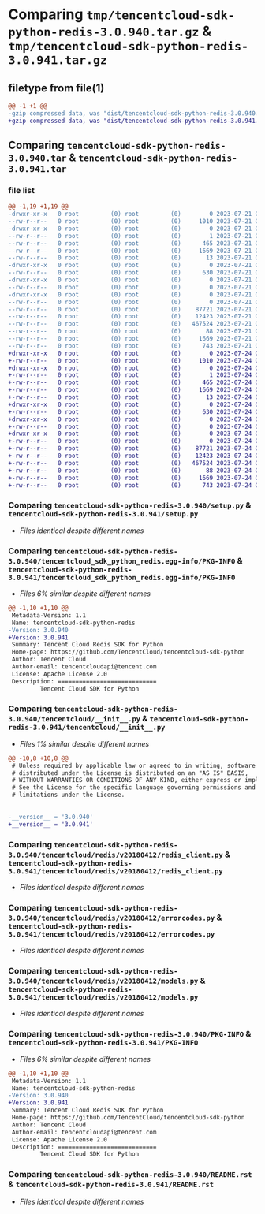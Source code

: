 # Comparing `tmp/tencentcloud-sdk-python-redis-3.0.940.tar.gz` & `tmp/tencentcloud-sdk-python-redis-3.0.941.tar.gz`

## filetype from file(1)

```diff
@@ -1 +1 @@
-gzip compressed data, was "dist/tencentcloud-sdk-python-redis-3.0.940.tar", last modified: Fri Jul 21 00:47:50 2023, max compression
+gzip compressed data, was "dist/tencentcloud-sdk-python-redis-3.0.941.tar", last modified: Mon Jul 24 00:42:03 2023, max compression
```

## Comparing `tencentcloud-sdk-python-redis-3.0.940.tar` & `tencentcloud-sdk-python-redis-3.0.941.tar`

### file list

```diff
@@ -1,19 +1,19 @@
-drwxr-xr-x   0 root         (0) root         (0)        0 2023-07-21 00:47:50.000000 tencentcloud-sdk-python-redis-3.0.940/
--rw-r--r--   0 root         (0) root         (0)     1010 2023-07-21 00:47:50.000000 tencentcloud-sdk-python-redis-3.0.940/setup.py
-drwxr-xr-x   0 root         (0) root         (0)        0 2023-07-21 00:47:50.000000 tencentcloud-sdk-python-redis-3.0.940/tencentcloud_sdk_python_redis.egg-info/
--rw-r--r--   0 root         (0) root         (0)        1 2023-07-21 00:47:50.000000 tencentcloud-sdk-python-redis-3.0.940/tencentcloud_sdk_python_redis.egg-info/dependency_links.txt
--rw-r--r--   0 root         (0) root         (0)      465 2023-07-21 00:47:50.000000 tencentcloud-sdk-python-redis-3.0.940/tencentcloud_sdk_python_redis.egg-info/SOURCES.txt
--rw-r--r--   0 root         (0) root         (0)     1669 2023-07-21 00:47:50.000000 tencentcloud-sdk-python-redis-3.0.940/tencentcloud_sdk_python_redis.egg-info/PKG-INFO
--rw-r--r--   0 root         (0) root         (0)       13 2023-07-21 00:47:50.000000 tencentcloud-sdk-python-redis-3.0.940/tencentcloud_sdk_python_redis.egg-info/top_level.txt
-drwxr-xr-x   0 root         (0) root         (0)        0 2023-07-21 00:47:50.000000 tencentcloud-sdk-python-redis-3.0.940/tencentcloud/
--rw-r--r--   0 root         (0) root         (0)      630 2023-07-21 00:47:50.000000 tencentcloud-sdk-python-redis-3.0.940/tencentcloud/__init__.py
-drwxr-xr-x   0 root         (0) root         (0)        0 2023-07-21 00:47:50.000000 tencentcloud-sdk-python-redis-3.0.940/tencentcloud/redis/
--rw-r--r--   0 root         (0) root         (0)        0 2023-07-21 00:47:50.000000 tencentcloud-sdk-python-redis-3.0.940/tencentcloud/redis/__init__.py
-drwxr-xr-x   0 root         (0) root         (0)        0 2023-07-21 00:47:50.000000 tencentcloud-sdk-python-redis-3.0.940/tencentcloud/redis/v20180412/
--rw-r--r--   0 root         (0) root         (0)        0 2023-07-21 00:47:50.000000 tencentcloud-sdk-python-redis-3.0.940/tencentcloud/redis/v20180412/__init__.py
--rw-r--r--   0 root         (0) root         (0)    87721 2023-07-21 00:47:50.000000 tencentcloud-sdk-python-redis-3.0.940/tencentcloud/redis/v20180412/redis_client.py
--rw-r--r--   0 root         (0) root         (0)    12423 2023-07-21 00:47:50.000000 tencentcloud-sdk-python-redis-3.0.940/tencentcloud/redis/v20180412/errorcodes.py
--rw-r--r--   0 root         (0) root         (0)   467524 2023-07-21 00:47:50.000000 tencentcloud-sdk-python-redis-3.0.940/tencentcloud/redis/v20180412/models.py
--rw-r--r--   0 root         (0) root         (0)       88 2023-07-21 00:47:50.000000 tencentcloud-sdk-python-redis-3.0.940/setup.cfg
--rw-r--r--   0 root         (0) root         (0)     1669 2023-07-21 00:47:50.000000 tencentcloud-sdk-python-redis-3.0.940/PKG-INFO
--rw-r--r--   0 root         (0) root         (0)      743 2023-07-21 00:47:50.000000 tencentcloud-sdk-python-redis-3.0.940/README.rst
+drwxr-xr-x   0 root         (0) root         (0)        0 2023-07-24 00:42:03.000000 tencentcloud-sdk-python-redis-3.0.941/
+-rw-r--r--   0 root         (0) root         (0)     1010 2023-07-24 00:42:03.000000 tencentcloud-sdk-python-redis-3.0.941/setup.py
+drwxr-xr-x   0 root         (0) root         (0)        0 2023-07-24 00:42:03.000000 tencentcloud-sdk-python-redis-3.0.941/tencentcloud_sdk_python_redis.egg-info/
+-rw-r--r--   0 root         (0) root         (0)        1 2023-07-24 00:42:03.000000 tencentcloud-sdk-python-redis-3.0.941/tencentcloud_sdk_python_redis.egg-info/dependency_links.txt
+-rw-r--r--   0 root         (0) root         (0)      465 2023-07-24 00:42:03.000000 tencentcloud-sdk-python-redis-3.0.941/tencentcloud_sdk_python_redis.egg-info/SOURCES.txt
+-rw-r--r--   0 root         (0) root         (0)     1669 2023-07-24 00:42:03.000000 tencentcloud-sdk-python-redis-3.0.941/tencentcloud_sdk_python_redis.egg-info/PKG-INFO
+-rw-r--r--   0 root         (0) root         (0)       13 2023-07-24 00:42:03.000000 tencentcloud-sdk-python-redis-3.0.941/tencentcloud_sdk_python_redis.egg-info/top_level.txt
+drwxr-xr-x   0 root         (0) root         (0)        0 2023-07-24 00:42:03.000000 tencentcloud-sdk-python-redis-3.0.941/tencentcloud/
+-rw-r--r--   0 root         (0) root         (0)      630 2023-07-24 00:42:03.000000 tencentcloud-sdk-python-redis-3.0.941/tencentcloud/__init__.py
+drwxr-xr-x   0 root         (0) root         (0)        0 2023-07-24 00:42:03.000000 tencentcloud-sdk-python-redis-3.0.941/tencentcloud/redis/
+-rw-r--r--   0 root         (0) root         (0)        0 2023-07-24 00:42:03.000000 tencentcloud-sdk-python-redis-3.0.941/tencentcloud/redis/__init__.py
+drwxr-xr-x   0 root         (0) root         (0)        0 2023-07-24 00:42:03.000000 tencentcloud-sdk-python-redis-3.0.941/tencentcloud/redis/v20180412/
+-rw-r--r--   0 root         (0) root         (0)        0 2023-07-24 00:42:03.000000 tencentcloud-sdk-python-redis-3.0.941/tencentcloud/redis/v20180412/__init__.py
+-rw-r--r--   0 root         (0) root         (0)    87721 2023-07-24 00:42:03.000000 tencentcloud-sdk-python-redis-3.0.941/tencentcloud/redis/v20180412/redis_client.py
+-rw-r--r--   0 root         (0) root         (0)    12423 2023-07-24 00:42:03.000000 tencentcloud-sdk-python-redis-3.0.941/tencentcloud/redis/v20180412/errorcodes.py
+-rw-r--r--   0 root         (0) root         (0)   467524 2023-07-24 00:42:03.000000 tencentcloud-sdk-python-redis-3.0.941/tencentcloud/redis/v20180412/models.py
+-rw-r--r--   0 root         (0) root         (0)       88 2023-07-24 00:42:03.000000 tencentcloud-sdk-python-redis-3.0.941/setup.cfg
+-rw-r--r--   0 root         (0) root         (0)     1669 2023-07-24 00:42:03.000000 tencentcloud-sdk-python-redis-3.0.941/PKG-INFO
+-rw-r--r--   0 root         (0) root         (0)      743 2023-07-24 00:42:03.000000 tencentcloud-sdk-python-redis-3.0.941/README.rst
```

### Comparing `tencentcloud-sdk-python-redis-3.0.940/setup.py` & `tencentcloud-sdk-python-redis-3.0.941/setup.py`

 * *Files identical despite different names*

### Comparing `tencentcloud-sdk-python-redis-3.0.940/tencentcloud_sdk_python_redis.egg-info/PKG-INFO` & `tencentcloud-sdk-python-redis-3.0.941/tencentcloud_sdk_python_redis.egg-info/PKG-INFO`

 * *Files 6% similar despite different names*

```diff
@@ -1,10 +1,10 @@
 Metadata-Version: 1.1
 Name: tencentcloud-sdk-python-redis
-Version: 3.0.940
+Version: 3.0.941
 Summary: Tencent Cloud Redis SDK for Python
 Home-page: https://github.com/TencentCloud/tencentcloud-sdk-python
 Author: Tencent Cloud
 Author-email: tencentcloudapi@tencent.com
 License: Apache License 2.0
 Description: ============================
         Tencent Cloud SDK for Python
```

### Comparing `tencentcloud-sdk-python-redis-3.0.940/tencentcloud/__init__.py` & `tencentcloud-sdk-python-redis-3.0.941/tencentcloud/__init__.py`

 * *Files 1% similar despite different names*

```diff
@@ -10,8 +10,8 @@
 # Unless required by applicable law or agreed to in writing, software
 # distributed under the License is distributed on an "AS IS" BASIS,
 # WITHOUT WARRANTIES OR CONDITIONS OF ANY KIND, either express or implied.
 # See the License for the specific language governing permissions and
 # limitations under the License.
 
 
-__version__ = '3.0.940'
+__version__ = '3.0.941'
```

### Comparing `tencentcloud-sdk-python-redis-3.0.940/tencentcloud/redis/v20180412/redis_client.py` & `tencentcloud-sdk-python-redis-3.0.941/tencentcloud/redis/v20180412/redis_client.py`

 * *Files identical despite different names*

### Comparing `tencentcloud-sdk-python-redis-3.0.940/tencentcloud/redis/v20180412/errorcodes.py` & `tencentcloud-sdk-python-redis-3.0.941/tencentcloud/redis/v20180412/errorcodes.py`

 * *Files identical despite different names*

### Comparing `tencentcloud-sdk-python-redis-3.0.940/tencentcloud/redis/v20180412/models.py` & `tencentcloud-sdk-python-redis-3.0.941/tencentcloud/redis/v20180412/models.py`

 * *Files identical despite different names*

### Comparing `tencentcloud-sdk-python-redis-3.0.940/PKG-INFO` & `tencentcloud-sdk-python-redis-3.0.941/PKG-INFO`

 * *Files 6% similar despite different names*

```diff
@@ -1,10 +1,10 @@
 Metadata-Version: 1.1
 Name: tencentcloud-sdk-python-redis
-Version: 3.0.940
+Version: 3.0.941
 Summary: Tencent Cloud Redis SDK for Python
 Home-page: https://github.com/TencentCloud/tencentcloud-sdk-python
 Author: Tencent Cloud
 Author-email: tencentcloudapi@tencent.com
 License: Apache License 2.0
 Description: ============================
         Tencent Cloud SDK for Python
```

### Comparing `tencentcloud-sdk-python-redis-3.0.940/README.rst` & `tencentcloud-sdk-python-redis-3.0.941/README.rst`

 * *Files identical despite different names*


